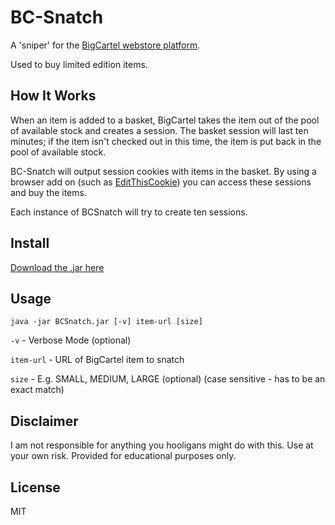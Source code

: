 # BC-Snatch
A 'sniper' for the <a href="https://www.bigcartel.com/">BigCartel webstore platform</a>.

Used to buy limited edition items.

## How It Works
When an item is added to a basket, BigCartel takes the item out of the pool of available stock and creates a session. The basket session will last ten minutes; if the item isn't checked out in this time, the item is put back in the pool of available stock.

BC-Snatch will output session cookies with items in the basket. By using a browser add on (such as <a href="http://www.editthiscookie.com/">EditThisCookie</a>) you can access these sessions and buy the items.

Each instance of BCSnatch will try to create ten sessions.

## Install
<a href="https://github.com/JamesFrost/BC-Snatch/releases/download/v1.0.1/BCSnatch.jar">Download the .jar here</a>

## Usage
```java -jar BCSnatch.jar [-v] item-url [size]```

`-v` - 
    Verbose Mode (optional)

`item-url` - 
  URL of BigCartel item to snatch

`size` - 
    E.g. SMALL, MEDIUM, LARGE (optional) (case sensitive - has to be an exact match)

## Disclaimer
I am not responsible for anything you hooligans might do with this. Use at your own risk. Provided for educational purposes only.

## License
MIT
